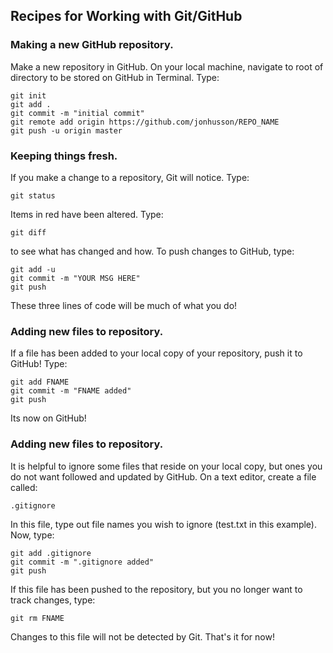 ## Recipes for Working with Git/GitHub

### Making a new GitHub repository.

Make a new repository in GitHub. On your local machine, navigate to root of directory to be stored on GitHub in Terminal. Type:

````
git init
git add .
git commit -m "initial commit"
git remote add origin https://github.com/jonhusson/REPO_NAME
git push -u origin master
````

### Keeping things fresh.

If you make a change to a repository, Git will notice. Type:

````
git status
````

Items in red have been altered. Type:

````
git diff
````

to see what has changed and how. To push changes to GitHub, type:

````
git add -u
git commit -m "YOUR MSG HERE"
git push
````

These three lines of code will be much of what you do!

### Adding new files to repository.

If a file has been added to your local copy of your repository, push it to GitHub! Type:

````
git add FNAME
git commit -m "FNAME added"
git push
````

Its now on GitHub!

### Adding new files to repository.

It is helpful to ignore some files that reside on your local copy, but ones you do not 
want followed and updated by GitHub. On a text editor, create a file called:

````
.gitignore
````

In this file, type out file names you wish to ignore (test.txt in this example). Now, type:

````
git add .gitignore
git commit -m ".gitignore added"
git push
````

If this file has been pushed to the repository, but you no longer want to track changes, type:

````
git rm FNAME
````


Changes to this file will not be detected by Git. That's it for now!